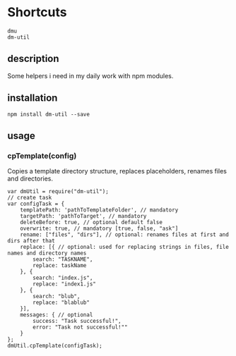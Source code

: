 # Shortcuts

    dmu
    dm-util

## description
Some helpers i need in my daily work with npm modules.

## installation

    npm install dm-util --save

## usage

### cpTemplate(config)

Copies a template directory structure, replaces placeholders, renames files and directories.


```
var dmUtil = require("dm-util");
// create task
var configTask = {
    templatePath: 'pathToTemplateFolder', // mandatory
    targetPath: 'pathToTarget', // mandatory
    deleteBefore: true, // optional default false
    overwrite: true, // mandatory [true, false, "ask"]
    rename: ["files", "dirs"], // optional: renames files at first and dirs after that
    replace: [{ // optional: used for replacing strings in files, file names and directory names
        search: "TASKNAME",
        replace: taskName
    }, {
        search: "index.js",
        replace: "index1.js"
    }, {
        search: "blub",
        replace: "blablub"
    }],
    messages: { // optional
        success: "Task successful!",
        error: "Task not successful!""
    }
};
dmUtil.cpTemplate(configTask);
```
